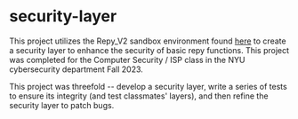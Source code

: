 # security-layer

This project utilizes the Repy_V2 sandbox environment found [here](https://github.com/SeattleTestbed/docs/blob/master/Programming/RepyV2Tutorial.md) to create a security layer to enhance the security of basic repy functions. This project was completed for the Computer Security / ISP class in the NYU cybersecurity department Fall 2023. 

This project was threefold -- develop a security layer, write a series of tests to ensure its integrity (and test classmates' layers), and then refine the security layer to patch bugs. 